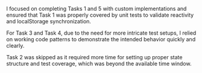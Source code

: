 I focused on completing Tasks 1 and 5 with custom implementations and ensured that Task 1 was properly covered by unit tests to validate reactivity and localStorage synchronization.

For Task 3 and Task 4, due to the need for more intricate test setups, I relied on working code patterns to demonstrate the intended behavior quickly and clearly.

Task 2 was skipped as it required more time for setting up proper state structure and test coverage, which was beyond the available time window.
